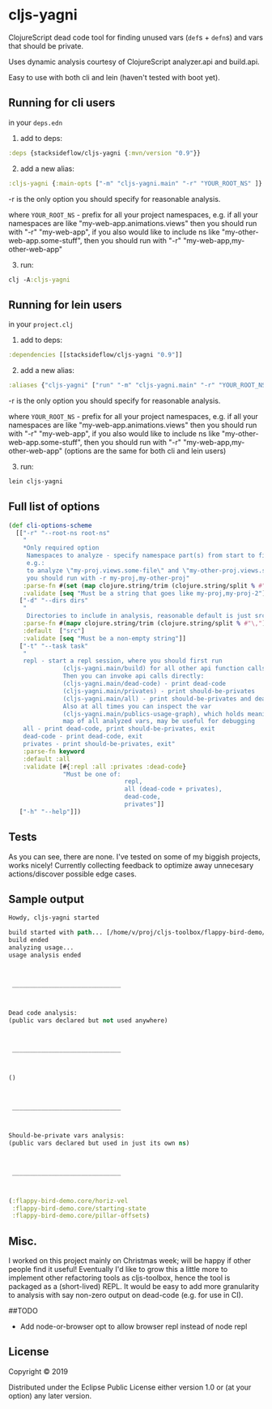 # cljs-yagni

ClojureScript dead code tool for finding unused vars (`def`s + `defn`s) and vars that should be private.

Uses dynamic analysis courtesy of ClojureScript analyzer.api and build.api.

Easy to use with both cli and lein (haven't tested with boot yet).

## Running for cli users

in your `deps.edn`

1) add to deps:

``` clojure
:deps {stacksideflow/cljs-yagni {:mvn/version "0.9"}}

```


2) add a new alias:

``` clojure
:cljs-yagni {:main-opts ["-m" "cljs-yagni.main" "-r" "YOUR_ROOT_NS" ]}

```

-r is the only option you should specify for reasonable analysis.

where `YOUR_ROOT_NS` - prefix for all your project namespaces, e.g. if all your namespaces
are like "my-web-app.animations.views" then you should run with "-r" "my-web-app", if you also
would like to include ns like "my-other-web-app.some-stuff", then you should run with
"-r" "my-web-app,my-other-web-app"

3) run: 

``` clojure
clj -A:cljs-yagni

```

## Running for lein users

in your `project.clj`

1) add to deps:

``` clojure
:dependencies [[stacksideflow/cljs-yagni "0.9"]]

```

2) add a new alias:

``` clojure
:aliases {"cljs-yagni" ["run" "-m" "cljs-yagni.main" "-r" "YOUR_ROOT_NS"]}

```

-r is the only option you should specify for reasonable analysis.

where `YOUR_ROOT_NS` - prefix for all your project namespaces, e.g. if all your namespaces 
are like "my-web-app.animations.views" then you should run with "-r" "my-web-app", if you also
would like to include ns like "my-other-web-app.some-stuff", then you should run with
"-r" "my-web-app,my-other-web-app"
(options are the same for both cli and lein users)

3) run: 

``` clojure
lein cljs-yagni

```

## Full list of options

``` clojure
(def cli-options-scheme
  [["-r" "--root-ns root-ns"
    "
    *Only required option
     Namespaces to analyze - specify namespace part(s) from start to first dot
     e.g.:
     to analyze \"my-proj.views.some-file\" and \"my-other-proj.views.some-file\"
     you should run with -r my-proj,my-other-proj"
    :parse-fn #(set (map clojure.string/trim (clojure.string/split % #"\,")))
    :validate [seq "Must be a string that goes like my-proj,my-proj-2"]]
   ["-d" "--dirs dirs"
    "
     Directories to include in analysis, reasonable default is just src "
    :parse-fn #(mapv clojure.string/trim (clojure.string/split % #"\,"))
    :default  ["src"]
    :validate [seq "Must be a non-empty string"]]
   ["-t" "--task task"
    "
    repl - start a repl session, where you should first run
               (cljs-yagni.main/build) for all other api function calls to work.
               Then you can invoke api calls directly:
               (cljs-yagni.main/dead-code) - print dead-code
               (cljs-yagni.main/privates) - print should-be-privates
               (cljs-yagni.main/all) - print should-be-privates and dead-code
               Also at all times you can inspect the var
               (cljs-yagni.main/publics-usage-graph), which holds meaningful
               map of all analyzed vars, may be useful for debugging
    all - print dead-code, print should-be-privates, exit
    dead-code - print dead-code, exit
    privates - print should-be-privates, exit"
    :parse-fn keyword
    :default :all
    :validate [#{:repl :all :privates :dead-code}
               "Must be one of:
                                repl,
                                all (dead-code + privates),
                                dead-code,
                                privates"]]
   ["-h" "--help"]])

```
## Tests

As you can see, there are none. I've tested on some of my biggish projects, works nicely!
Currently collecting feedback to optimize away unnecesary actions/discover possible edge cases.

## Sample output


``` clojure
Howdy, cljs-yagni started

build started with path... [/home/v/proj/cljs-toolbox/flappy-bird-demo/src]
build ended
analyzing usage...
usage analysis ended



 ______________________________ 



Dead code analysis:
(public vars declared but not used anywhere)



 ______________________________ 



()



 ______________________________ 



Should-be-private vars analysis:
(public vars declared but used in just its own ns)



 ______________________________ 



(:flappy-bird-demo.core/horiz-vel
 :flappy-bird-demo.core/starting-state
 :flappy-bird-demo.core/pillar-offsets)


```

## Misc.

I worked on this project mainly on Christmas week; will be happy if other people 
find it useful! Eventually I'd like to grow this a little more to implement other
refactoring tools as cljs-toolbox, hence the tool is packaged as a (short-lived) REPL. It would be easy to
add more granularity to analysis with say non-zero output on dead-code (e.g. for use in CI).

##TODO

- Add node-or-browser opt to allow browser repl instead of node repl

## License

Copyright © 2019

Distributed under the Eclipse Public License either version 1.0 or (at
your option) any later version.
